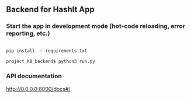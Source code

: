 
## Backend for HashIt App

### Start the app in development mode (hot-code reloading, error reporting, etc.)
```bash

pip install -r requirements.txt

project_KB_backend$ python3 run.py

```

### API documentation

http://0.0.0.0:8000/docs#/
